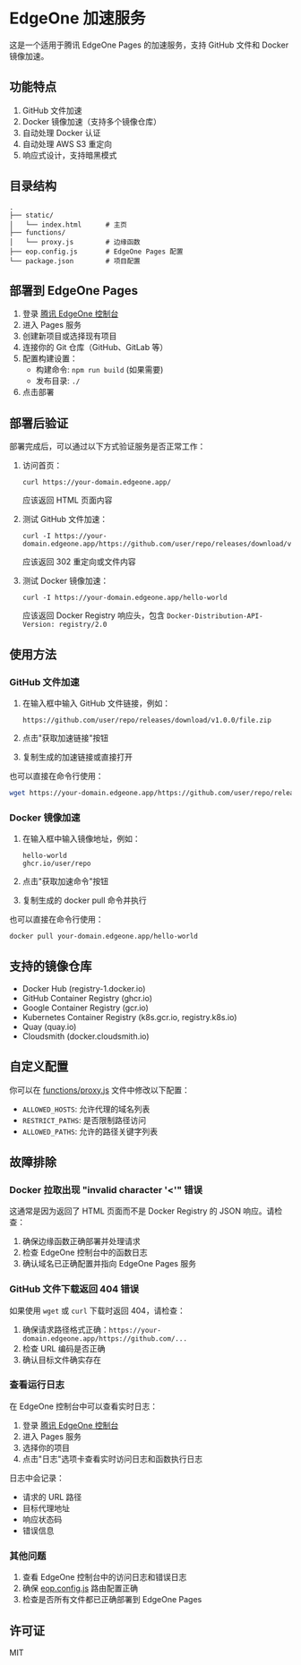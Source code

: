# EdgeOne 加速服务

这是一个适用于腾讯 EdgeOne Pages 的加速服务，支持 GitHub 文件和 Docker 镜像加速。

## 功能特点

1. GitHub 文件加速
2. Docker 镜像加速（支持多个镜像仓库）
3. 自动处理 Docker 认证
4. 自动处理 AWS S3 重定向
5. 响应式设计，支持暗黑模式

## 目录结构

```
.
├── static/
│   └── index.html      # 主页
├── functions/
│   └── proxy.js        # 边缘函数
├── eop.config.js       # EdgeOne Pages 配置
└── package.json        # 项目配置
```

## 部署到 EdgeOne Pages

1. 登录 [腾讯 EdgeOne 控制台](https://console.cloud.tencent.com/edgeone)
2. 进入 Pages 服务
3. 创建新项目或选择现有项目
4. 连接你的 Git 仓库（GitHub、GitLab 等）
5. 配置构建设置：
   - 构建命令: `npm run build` (如果需要)
   - 发布目录: `./`
6. 点击部署

## 部署后验证

部署完成后，可以通过以下方式验证服务是否正常工作：

1. 访问首页：
   ```
   curl https://your-domain.edgeone.app/
   ```
   应该返回 HTML 页面内容

2. 测试 GitHub 文件加速：
   ```
   curl -I https://your-domain.edgeone.app/https://github.com/user/repo/releases/download/v1.0.0/file.zip
   ```
   应该返回 302 重定向或文件内容

3. 测试 Docker 镜像加速：
   ```
   curl -I https://your-domain.edgeone.app/hello-world
   ```
   应该返回 Docker Registry 响应头，包含 `Docker-Distribution-API-Version: registry/2.0`

## 使用方法

### GitHub 文件加速

1. 在输入框中输入 GitHub 文件链接，例如：
   ```
   https://github.com/user/repo/releases/download/v1.0.0/file.zip
   ```

2. 点击"获取加速链接"按钮
3. 复制生成的加速链接或直接打开

也可以直接在命令行使用：
```bash
wget https://your-domain.edgeone.app/https://github.com/user/repo/releases/download/v1.0.0/file.zip
```

### Docker 镜像加速

1. 在输入框中输入镜像地址，例如：
   ```
   hello-world
   ghcr.io/user/repo
   ```

2. 点击"获取加速命令"按钮
3. 复制生成的 docker pull 命令并执行

也可以直接在命令行使用：
```bash
docker pull your-domain.edgeone.app/hello-world
```

## 支持的镜像仓库

- Docker Hub (registry-1.docker.io)
- GitHub Container Registry (ghcr.io)
- Google Container Registry (gcr.io)
- Kubernetes Container Registry (k8s.gcr.io, registry.k8s.io)
- Quay (quay.io)
- Cloudsmith (docker.cloudsmith.io)

## 自定义配置

你可以在 [functions/proxy.js](functions/proxy.js) 文件中修改以下配置：

- `ALLOWED_HOSTS`: 允许代理的域名列表
- `RESTRICT_PATHS`: 是否限制路径访问
- `ALLOWED_PATHS`: 允许的路径关键字列表

## 故障排除

### Docker 拉取出现 "invalid character '<'" 错误

这通常是因为返回了 HTML 页面而不是 Docker Registry 的 JSON 响应。请检查：

1. 确保边缘函数正确部署并处理请求
2. 检查 EdgeOne 控制台中的函数日志
3. 确认域名已正确配置并指向 EdgeOne Pages 服务

### GitHub 文件下载返回 404 错误

如果使用 `wget` 或 `curl` 下载时返回 404，请检查：

1. 确保请求路径格式正确：`https://your-domain.edgeone.app/https://github.com/...`
2. 检查 URL 编码是否正确
3. 确认目标文件确实存在

### 查看运行日志

在 EdgeOne 控制台中可以查看实时日志：

1. 登录 [腾讯 EdgeOne 控制台](https://console.cloud.tencent.com/edgeone)
2. 进入 Pages 服务
3. 选择你的项目
4. 点击"日志"选项卡查看实时访问日志和函数执行日志

日志中会记录：
- 请求的 URL 路径
- 目标代理地址
- 响应状态码
- 错误信息

### 其他问题

1. 查看 EdgeOne 控制台中的访问日志和错误日志
2. 确保 [eop.config.js](eop.config.js) 路由配置正确
3. 检查是否所有文件都已正确部署到 EdgeOne Pages

## 许可证

MIT